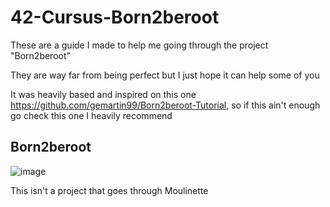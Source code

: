 # 42-Cursus-Born2beroot

These are a guide I made to help me going through the project "Born2beroot"

They are way far from being perfect but I just hope it can help some of you

It was heavily based and inspired on this one https://github.com/gemartin99/Born2beroot-Tutorial, so if this ain't enough go check this one I heavily recommend

## Born2beroot

![image](https://user-images.githubusercontent.com/117469751/210217043-1eccf107-09c1-4d9b-924e-ccc7f3b1eb5e.png)

This isn't a project that goes through Moulinette
